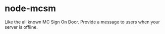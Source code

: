 # node-mcsm
Like the all known MC Sign On Door. Provide a message to users when your server is offline.
